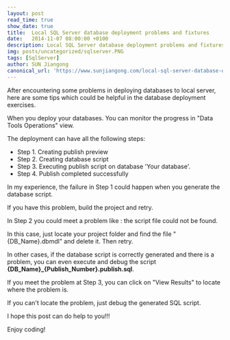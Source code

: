```yaml
---
layout: post
read_time: true
show_date: true
title:  Local SQL Server database deployment problems and fixtures
date:   2014-11-07 08:00:00 +0100
description: Local SQL Server database deployment problems and fixtures
img: posts/uncategorized/sqlserver.PNG
tags: [SqlServer]
author: SUN Jiangong
canonical_url: 'https://www.sunjiangong.com/local-sql-server-database-deployment-problems-and-fixtures.html'
---
```



After encountering some problems in deploying databases to local server, here are some tips which could be helpful in the database deployment exercises.


When you deploy your databases. You can monitor the progress in "Data Tools Operations" view.

The deployment can have all the following steps:


- Step 1. Creating publish preview
- Step 2. Creating database script
- Step 3. Executing publish script on database 'Your database'.
- Step 4. Publish completed successfully

<!--more-->

In my experience, the failure in Step 1 could happen when you generate the database script.

If you have this problem, build the project and retry.


In Step 2 you could meet a problem like : the script file could not be found.

In this case, just locate your project folder and find the file "{DB_Name}.dbmdl" and delete it. Then retry.

In other cases, if the database script is correctly generated and there is a problem, you can even execute and debug the script **{DB_Name}_{Publish_Number}.publish.sql**.


If you meet the problem at Step 3, you can click on "View Results"  to locate where the problem is.

If you can't locate the problem, just debug the generated SQL script.


I hope this post can do help to you!!!


Enjoy coding!

